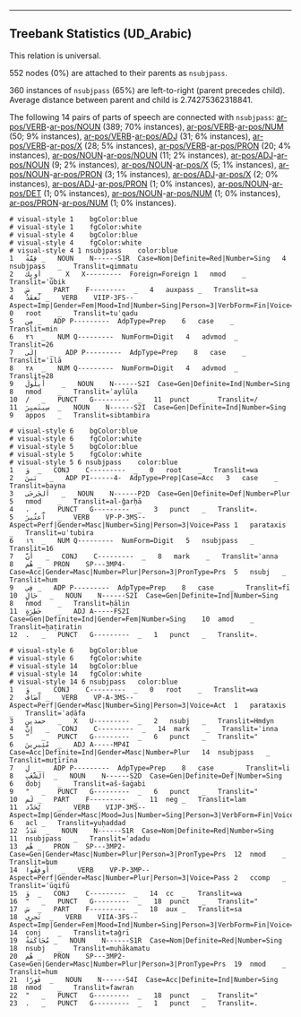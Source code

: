 

--------------------------------------------------------------------------------

## Treebank Statistics (UD_Arabic)

This relation is universal.

552 nodes (0%) are attached to their parents as `nsubjpass`.

360 instances of `nsubjpass` (65%) are left-to-right (parent precedes child).
Average distance between parent and child is 2.74275362318841.

The following 14 pairs of parts of speech are connected with `nsubjpass`: [ar-pos/VERB]()-[ar-pos/NOUN]() (389; 70% instances), [ar-pos/VERB]()-[ar-pos/NUM]() (50; 9% instances), [ar-pos/VERB]()-[ar-pos/ADJ]() (31; 6% instances), [ar-pos/VERB]()-[ar-pos/X]() (28; 5% instances), [ar-pos/VERB]()-[ar-pos/PRON]() (20; 4% instances), [ar-pos/NOUN]()-[ar-pos/NOUN]() (11; 2% instances), [ar-pos/ADJ]()-[ar-pos/NOUN]() (9; 2% instances), [ar-pos/NOUN]()-[ar-pos/X]() (5; 1% instances), [ar-pos/NOUN]()-[ar-pos/PRON]() (3; 1% instances), [ar-pos/ADJ]()-[ar-pos/X]() (2; 0% instances), [ar-pos/ADJ]()-[ar-pos/PRON]() (1; 0% instances), [ar-pos/NOUN]()-[ar-pos/DET]() (1; 0% instances), [ar-pos/NOUN]()-[ar-pos/NUM]() (1; 0% instances), [ar-pos/PRON]()-[ar-pos/NUM]() (1; 0% instances).


~~~ conllu
# visual-style 1	bgColor:blue
# visual-style 1	fgColor:white
# visual-style 4	bgColor:blue
# visual-style 4	fgColor:white
# visual-style 4 1 nsubjpass	color:blue
1	قِمَّةُ	_	NOUN	N------S1R	Case=Nom|Definite=Red|Number=Sing	4	nsubjpass	_	Translit=qimmatu
2	أُوبِك	_	X	X---------	Foreign=Foreign	1	nmod	_	Translit=ʾūbik
3	سَ	_	PART	F---------	_	4	auxpass	_	Translit=sa
4	تُعقَدُ	_	VERB	VIIP-3FS--	Aspect=Imp|Gender=Fem|Mood=Ind|Number=Sing|Person=3|VerbForm=Fin|Voice=Pass	0	root	_	Translit=tuʿqadu
5	مِن	_	ADP	P---------	AdpType=Prep	6	case	_	Translit=min
6	٢٦	_	NUM	Q---------	NumForm=Digit	4	advmod	_	Translit=26
7	إِلَى	_	ADP	P---------	AdpType=Prep	8	case	_	Translit=ʾilā
8	٢٨	_	NUM	Q---------	NumForm=Digit	4	advmod	_	Translit=28
9	أَيلُولَ	_	NOUN	N------S2I	Case=Gen|Definite=Ind|Number=Sing	8	nmod	_	Translit=ʾaylūla
10	/	_	PUNCT	G---------	_	11	punct	_	Translit=/
11	سِبتَمبِرَ	_	NOUN	N------S2I	Case=Gen|Definite=Ind|Number=Sing	9	appos	_	Translit=sibtambira

~~~


~~~ conllu
# visual-style 6	bgColor:blue
# visual-style 6	fgColor:white
# visual-style 5	bgColor:blue
# visual-style 5	fgColor:white
# visual-style 5 6 nsubjpass	color:blue
1	وَ	_	CONJ	C---------	_	0	root	_	Translit=wa
2	بَينَ	_	ADP	PI------4-	AdpType=Prep|Case=Acc	3	case	_	Translit=bayna
3	اَلجَرحَى	_	NOUN	N------P2D	Case=Gen|Definite=Def|Number=Plur	5	nmod	_	Translit=al-ǧarḥā
4	،	_	PUNCT	G---------	_	3	punct	_	Translit=،
5	اُعتُبِرَ	_	VERB	VP-P-3MS--	Aspect=Perf|Gender=Masc|Number=Sing|Person=3|Voice=Pass	1	parataxis	_	Translit=uʿtubira
6	١٦	_	NUM	Q---------	NumForm=Digit	5	nsubjpass	_	Translit=16
7	أَنَّ	_	CONJ	C---------	_	8	mark	_	Translit=ʾanna
8	هُم	_	PRON	SP---3MP4-	Case=Acc|Gender=Masc|Number=Plur|Person=3|PronType=Prs	5	nsubj	_	Translit=hum
9	فِي	_	ADP	P---------	AdpType=Prep	8	case	_	Translit=fī
10	حَالٍ	_	NOUN	N------S2I	Case=Gen|Definite=Ind|Number=Sing	8	nmod	_	Translit=ḥālin
11	خَطِرَةٍ	_	ADJ	A-----FS2I	Case=Gen|Definite=Ind|Gender=Fem|Number=Sing	10	amod	_	Translit=ḫaṭiratin
12	.	_	PUNCT	G---------	_	1	punct	_	Translit=.

~~~


~~~ conllu
# visual-style 6	bgColor:blue
# visual-style 6	fgColor:white
# visual-style 14	bgColor:blue
# visual-style 14	fgColor:white
# visual-style 14 6 nsubjpass	color:blue
1	وَ	_	CONJ	C---------	_	0	root	_	Translit=wa
2	أَضَافَ	_	VERB	VP-A-3MS--	Aspect=Perf|Gender=Masc|Number=Sing|Person=3|Voice=Act	1	parataxis	_	Translit=ʾaḍāfa
3	حمدين	_	X	U---------	_	2	nsubj	_	Translit=Hmdyn
4	إِنَّ	_	CONJ	C---------	_	14	mark	_	Translit=ʾinna
5	"	_	PUNCT	G---------	_	6	punct	_	Translit="
6	مُثِيرِينَ	_	ADJ	A-----MP4I	Case=Acc|Definite=Ind|Gender=Masc|Number=Plur	14	nsubjpass	_	Translit=muṯīrīna
7	لِ	_	ADP	P---------	AdpType=Prep	8	case	_	Translit=li
8	اَلشَّغَبِ	_	NOUN	N------S2D	Case=Gen|Definite=Def|Number=Sing	6	dobj	_	Translit=aš-šaġabi
9	"	_	PUNCT	G---------	_	6	punct	_	Translit="
10	لَم	_	PART	F---------	_	11	neg	_	Translit=lam
11	يُحَدَّد	_	VERB	VIJP-3MS--	Aspect=Imp|Gender=Masc|Mood=Jus|Number=Sing|Person=3|VerbForm=Fin|Voice=Pass	6	acl	_	Translit=yuḥaddad
12	عَدَدُ	_	NOUN	N------S1R	Case=Nom|Definite=Red|Number=Sing	11	nsubjpass	_	Translit=ʿadadu
13	هُم	_	PRON	SP---3MP2-	Case=Gen|Gender=Masc|Number=Plur|Person=3|PronType=Prs	12	nmod	_	Translit=hum
14	أُوقِفُوا	_	VERB	VP-P-3MP--	Aspect=Perf|Gender=Masc|Number=Plur|Person=3|Voice=Pass	2	ccomp	_	Translit=ʾūqifū
15	وَ	_	CONJ	C---------	_	14	cc	_	Translit=wa
16	"	_	PUNCT	G---------	_	18	punct	_	Translit="
17	سَ	_	PART	F---------	_	18	aux	_	Translit=sa
18	تَجرِي	_	VERB	VIIA-3FS--	Aspect=Imp|Gender=Fem|Mood=Ind|Number=Sing|Person=3|VerbForm=Fin|Voice=Act	14	conj	_	Translit=taǧrī
19	مُحَاكَمَةُ	_	NOUN	N------S1R	Case=Nom|Definite=Red|Number=Sing	18	nsubj	_	Translit=muḥākamatu
20	هُم	_	PRON	SP---3MP2-	Case=Gen|Gender=Masc|Number=Plur|Person=3|PronType=Prs	19	nmod	_	Translit=hum
21	فَورًا	_	NOUN	N------S4I	Case=Acc|Definite=Ind|Number=Sing	18	nmod	_	Translit=fawran
22	"	_	PUNCT	G---------	_	18	punct	_	Translit="
23	.	_	PUNCT	G---------	_	1	punct	_	Translit=.

~~~


